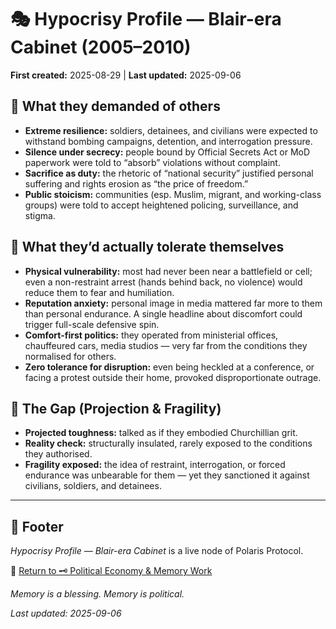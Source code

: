 # 🎭 Hypocrisy Profile — Blair-era Cabinet (2005–2010)

**First created:** 2025-08-29 | **Last updated:** 2025-09-06 <br>

## 📣 What they demanded of others

- **Extreme resilience:** soldiers, detainees, and civilians were expected to withstand bombing campaigns, detention, and interrogation pressure.
- **Silence under secrecy:** people bound by Official Secrets Act or MoD paperwork were told to “absorb” violations without complaint.
- **Sacrifice as duty:** the rhetoric of “national security” justified personal suffering and rights erosion as “the price of freedom.”
- **Public stoicism:** communities (esp. Muslim, migrant, and working-class groups) were told to accept heightened policing, surveillance, and stigma.

## 🧍 What they’d actually tolerate themselves

- **Physical vulnerability:** most had never been near a battlefield or cell; even a non-restraint arrest (hands behind back, no violence) would reduce them to fear and humiliation.
- **Reputation anxiety:** personal image in media mattered far more to them than personal endurance. A single headline about discomfort could trigger full-scale defensive spin.
- **Comfort-first politics:** they operated from ministerial offices, chauffeured cars, media studios — very far from the conditions they normalised for others.
- **Zero tolerance for disruption:** even being heckled at a conference, or facing a protest outside their home, provoked disproportionate outrage.

## 🔄 The Gap (Projection & Fragility)

- **Projected toughness:** talked as if they embodied Churchillian grit.
- **Reality check:** structurally insulated, rarely exposed to the conditions they authorised.
- **Fragility exposed:** the idea of restraint, interrogation, or forced endurance was unbearable for them — yet they sanctioned it against civilians, soldiers, and detainees.

---

## 🏮 Footer

*Hypocrisy Profile — Blair-era Cabinet* is a live node of Polaris Protocol.

🏮 [Return to 🗝️ Political Economy & Memory Work](../README.md)

*Memory is a blessing. Memory is political.* 

_Last updated: 2025-09-06_  
